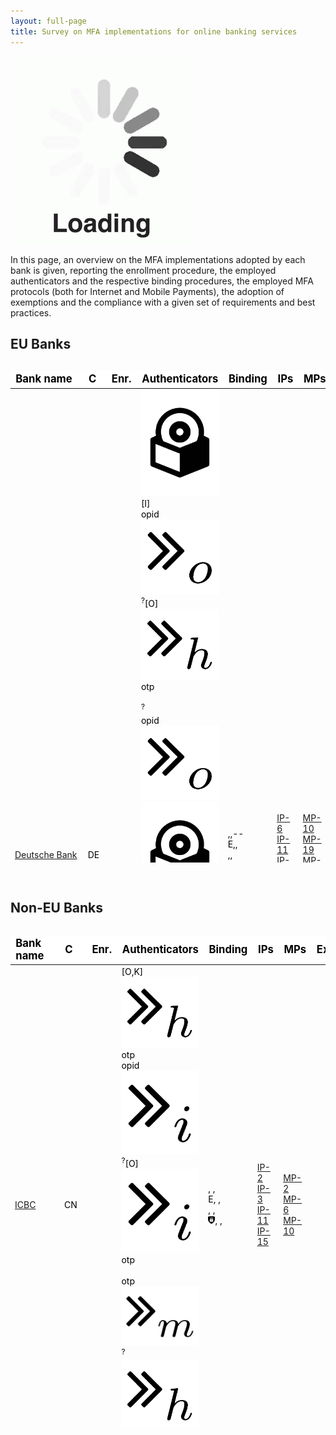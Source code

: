 ```yaml
---
layout: full-page
title: Survey on MFA implementations for online banking services
---
```

<div class="loading-blur"><img src="/assets/img/loading.gif" /></div>

In this page, an overview on the MFA implementations adopted by each bank is given, reporting the enrollment procedure, the employed authenticators and the respective binding procedures, the employed MFA protocols (both for Internet
and Mobile Payments), the adoption of exemptions and the compliance with a given set of requirements and best practices.

<h2>EU Banks</h2>

<div class="table-wrapper protocols shadow" id="eu-banks-table-wrapper" style="overflow-x: auto; overflow-y: auto; max-height: 800px;">
	<table id="eu-banks-table" style="color: black;">
		<thead style="font-weight: bold; font-size: 12.5pt; background-color:white;">
			<td>Bank name</td>
			<td>C</td>
			<td>Enr.</td>
			<td>Authenticators</td>
			<td>Binding</td>
			<td>IPs</td>
			<td>MPs</td>
			<td>Ex.</td>
			<td>RLs</td>
			<td>BPs</td>
		</thead>
		<tr class="bank-row" id="deutsche-bank">
			<td><a class="bank-anchor" href="banks/de/deutsche-bank">Deutsche Bank</a> 	</td>
			<td> DE	</td>
			<td> <i class="fas fa-university"></i> </td>
			<td class="authenticator-spec"> <img class="authr-img obj" src="res/img/authenticators/sw.png"  /><span class="authr-afs">[I]</span> <br/> <span class="authr-data-obj">opid</span><img class="authr-img channel" src="res/img/channels/chanin_o.png"  /> <i class="fas fa-calculator"></i><sup class="authr-info">?</sup><span class="authr-afs">[O]</span> <img class="authr-img channel" src="res/img/channels/chanout_h.png"  /><span class="authr-data-obj">otp</span> <br/> <i class="fas fa-table"></i> <br/> <i class="fas fa-sim-card"></i><sup class="authr-info">?</sup> <br/> <span class="authr-data-obj">opid</span><img class="authr-img channel" src="res/img/channels/chanin_o.png"  /> <img class="authr-img obj" src="res/img/authenticators/sw.png"  /><sup class="authr-info">?</sup><span class="authr-afs">[O]</span> <img class="authr-img channel" src="res/img/channels/chanout_h.png"  /><span class="authr-data-obj">otp</span> <br/> <span class="authr-data-obj">opid</span><img class="authr-img channel" src="res/img/channels/chanin_i.png"  /> <img class="authr-img obj" src="res/img/authenticators/sw.png"  /><sup class="authr-info">?</sup><span class="authr-afs">[O]</span> <img class="authr-img channel" src="res/img/channels/chanout_i.png"  /><span class="authr-data-obj">otp</span> </td>
			<td> <i class="fas fa-globe-americas"></i>,<i class="fas fa-globe-americas"></i>,-- <br/> <bold>E</bold>,<i class="fas fa-globe-americas"></i>,<i class="fas fa-globe-americas"></i> <br/> <i class="fas fa-university"></i>,<i class="fas fa-university"></i>,<i class="fas fa-university"></i> <br/> <i class="fas fa-globe-americas"></i>,<i class="fas fa-globe-americas"></i>,<i class="fas fa-globe-americas"></i> <br/> <i class="fas fa-globe-americas"></i>,<i class="fas fa-globe-americas"></i>,<i class="fas fa-globe-americas"></i>(<i class="fas fa-sim-card"></i>)</td>
			<td> <a class="MFAP-link-IP" href="mfa-protocols-evaluation#IP-6"> IP-6 </a> <br/> <a class="MFAP-link-IP" href="mfa-protocols-evaluation#IP-11"> IP-11 </a> <br/> <a class="MFAP-link-IP" href="mfa-protocols-evaluation#IP-15"> IP-15 </a> <br/> <a class="MFAP-link-IP" href="mfa-protocols-evaluation#IP-21"> IP-21 </a> </td>
			<td> <a class="MFAP-link-MP" href="mfa-protocols-evaluation#MP-10"> MP-10</a> <br/> <a class="MFAP-link-MP" href="mfa-protocols-evaluation#MP-19"> MP-19</a><br/> <a class="MFAP-link-MP" href="mfa-protocols-evaluation#MP-25"> MP-25 </a><br/> <a class="MFAP-link-MP" href="mfa-protocols-evaluation#MP-27"> MP-27 </a> </td>
			<td> <i class="fas fa-check"></i> </td>
			<td><a class="reqs-anchor" href="requirements-evaluation#deutsche-bank">4/9</a></td>
			<td><a class="bps-anchor" href="best-practices-evaluation#deutsche-bank"><canvas class="chart-container" height="80" width="40"  id="bps-chart-container-deutsche-bank"></canvas>3/8</a></td>
		</tr>
		<tr class="bank-row" id="vr-bank">
			<td><a class="bank-anchor" href="banks/de/vr-bank">VR Bank</a> </td>
			<td> DE	</td>
			<td><i class="fas fa-university"></i> </td>
			<td class="authenticator-spec"><img class="authr-img obj" src="res/img/authenticators/sw.png"  /><span class="authr-afs">[I]</span> <br/> <span class="authr-data-obj">opid</span><img class="authr-img channel" src="res/img/channels/chanin_o.png"  /> <i class="fas fa-calculator"></i><sup class="authr-info">?</sup><span class="authr-afs">[O]</span> <img class="authr-img channel" src="res/img/channels/chanout_h.png"  /><span class="authr-data-obj">otp</span> <br/> <span class="authr-data-obj">otp</span><img class="authr-img channel" src="res/img/channels/chanin_m.png"  /> <i class="fas fa-sim-card"></i><sup class="authr-info">?</sup> <img class="authr-img channel" src="res/img/channels/chanout_h.png"  /><span class="authr-data-obj">otp</span> <br/> <span class="authr-data-obj">opid</span><img class="authr-img channel" src="res/img/channels/chanin_i.png"  /> <img class="authr-img obj" src="res/img/authenticators/sw.png"  /><sup class="authr-info">?</sup><span class="authr-afs">[O,K]</span> <img class="authr-img channel" src="res/img/channels/chanout_i.png"  /><span class="authr-data-obj">otp</span> <br/> <span class="authr-data-obj">opid</span><img class="authr-img channel" src="res/img/channels/chanin_n.png"  /> <i class="fas fa-mobile-alt"></i><sup class="authr-info">?</sup><span class="authr-afs">[O,K]</span> <img class="authr-img channel" src="res/img/channels/chanout_n.png"  /><span class="authr-data-obj">otp</span> <br/> <span class="authr-data-obj">opid</span><img class="authr-img channel" src="res/img/channels/chanin_i.png"  /> <img class="authr-img obj" src="res/img/authenticators/sw.png"  /><sup class="authr-info">?</sup><span class="authr-afs">[O,I]</span> <img class="authr-img channel" src="res/img/channels/chanout_i.png"  /><span class="authr-data-obj">otp</span> <br/> <span class="authr-data-obj">opid</span><img class="authr-img channel" src="res/img/channels/chanin_n.png"  /> <i class="fas fa-mobile-alt"></i><sup class="authr-info">?</sup><span class="authr-afs">[O,I]</span> <img class="authr-img channel" src="res/img/channels/chanout_n.png"  /><span class="authr-data-obj">otp</span> </td>
			<td><i class="fas fa-globe-americas"></i>, <i class="fas fa-globe-americas"></i>, <i class="fas fa-globe-americas"></i> <br/> <bold>E</bold>,<i class="fas fa-globe-americas"></i>, <img src="res/img/binding/mfa_icon.png" height="12pt" />  <br/> <i class="fas fa-university"></i>, <i class="fas fa-university"></i>, <i class="fas fa-globe-americas"></i> <br/>  <i class="fas fa-globe-americas"></i>,<i class="fas fa-globe-americas"></i>,<i class="fas fa-globe-americas"></i> <br/> <i class="fas fa-globe-americas"></i>,<i class="fas fa-globe-americas"></i>,<i class="fas fa-globe-americas"></i> <br/> <i class="fas fa-globe-americas"></i>,<i class="fas fa-globe-americas"></i>,<i class="fas fa-globe-americas"></i> <br/> <i class="fas fa-globe-americas"></i>,<i class="fas fa-globe-americas"></i>,<i class="fas fa-globe-americas"></i> </td>
			<td>	<a class="MFAP-link-IP" href="mfa-protocols-evaluation#IP-6"> IP-6 </a> <br/> <a class="MFAP-link-IP" href="mfa-protocols-evaluation#IP-15"> IP-15 </a> <br/> <a class="MFAP-link-IP" href="mfa-protocols-evaluation#IP-1"> IP-31 </a> <br/> <a class="MFAP-link-IP" href="mfa-protocols-evaluation#IP-32"> IP-32 </a> </td>
			<td> 	<a class="MFAP-link-MP" href="mfa-protocols-evaluation#MP-8"> MP-8</a> <br/> <a class="MFAP-link-MP" href="mfa-protocols-evaluation#MP-20"> MP-20</a> <br/> <a class="MFAP-link-MP" href="mfa-protocols-evaluation#MP-21"> MP-21</a> <br/> <a class="MFAP-link-MP" href="mfa-protocols-evaluation#MP-22"> MP-22</a> <br/><a class="MFAP-link-MP" href="mfa-protocols-evaluation#MP-28"> MP-28 </a> <br/> <a class="MFAP-link-MP" href="mfa-protocols-evaluation#MP-29"> MP-29 </a>	</td>
			<td> <i class="fas fa-check"></i> </td>
			<td><a class="reqs-anchor" href="requirements-evaluation#vr-bank">6/9</a></td>
			<td><a class="bps-anchor" href="best-practices-evaluation#vr-bank"><canvas class="chart-container" height="80" width="40"  id="bps-chart-container-vr-bank"></canvas>3/8</a></td>
		</tr>
		<tr class="bank-row" id="commerzbank">
			<td><a class="bank-anchor" href="banks/de/commerzbank">Commerzbank</a></td>
			<td>DE </td>
			<td><i class="fas fa-globe-americas"></i> </td>
			<td class="authenticator-spec"> <img class="authr-img obj" src="res/img/authenticators/sw.png"  /><span class="authr-afs">[I]</span> <br/> <span class="authr-data-obj">opid</span><img class="authr-img channel" src="res/img/channels/chanin_o.png"  /> <i class="fas fa-calculator"></i><sup class="authr-info">?</sup><span class="authr-afs">[O]</span> <img class="authr-img channel" src="res/img/channels/chanout_h.png"  /><span class="authr-data-obj">otp</span> <br/> <i class="fas fa-table"></i> <br/> <span class="authr-data-obj">otp</span><img class="authr-img channel" src="res/img/channels/chanin_m.png"  /> <i class="fas fa-sim-card"></i><sup class="authr-info">?</sup> <img class="authr-img channel" src="res/img/channels/chanout_h.png"  /><span class="authr-data-obj">otp</span> <br/> <span class="authr-data-obj">opid</span><img class="authr-img channel" src="res/img/channels/chanin_o.png"  /> <img class="authr-img obj" src="res/img/authenticators/sw.png"  /><sup class="authr-info">?</sup><span class="authr-afs">[O]</span> <img class="authr-img channel" src="res/img/channels/chanout_h.png"  /><span class="authr-data-obj">otp</span> <br/> <span class="authr-data-obj">opid</span><img class="authr-img channel" src="res/img/channels/chanin_i.png"  /> <img class="authr-img obj" src="res/img/authenticators/sw.png"  /><sup class="authr-info">?</sup><span class="authr-afs">[O]</span> <img class="authr-img channel" src="res/img/channels/chanout_i.png"  /><span class="authr-data-obj">otp</span> </td>
			<td><i class="fas fa-globe-americas"></i>, <i class="fas fa-globe-americas"></i>, -- <br/> <bold>E</bold>,<i class="fas fa-globe-americas"></i>,<i class="fas fa-globe-americas"></i>  <br/> <i class="fas fa-globe-americas"></i>,<i class="fas fa-globe-americas"></i>,<i class="fas fa-globe-americas"></i> <br/> <i class="fas fa-globe-americas"></i>,<i class="fas fa-globe-americas"></i>,<i class="fas fa-globe-americas"></i> <br/> <i class="fas fa-globe-americas"></i>,<i class="fas fa-globe-americas"></i>,<i class="fas fa-globe-americas"></i>(<i class="fas fa-sim-card"></i>) <br/> <i class="fas fa-globe-americas"></i>,<i class="fas fa-globe-americas"></i>,<i class="fas fa-globe-americas"></i>(<i class="fas fa-sim-card"></i>) </td>
			<td>  <a class="MFAP-link-IP" href="mfa-protocols-evaluation#IP-6"> IP-6 </a> <br/> <a class="MFAP-link-IP" href="mfa-protocols-evaluation#IP-11"> IP-11 </a> <br/> <a class="MFAP-link-IP" href="mfa-protocols-evaluation#IP-15"> IP-15 </a> <br/> <a class="MFAP-link-IP" href="mfa-protocols-evaluation#IP-21"> IP-21 </a>  </td>
			<td>  <a class="MFAP-link-MP" href="mfa-protocols-evaluation#MP-8"> MP-8</a> <br/> <a class="MFAP-link-MP" href="mfa-protocols-evaluation#MP-19"> MP-19</a> <br/> <a class="MFAP-link-MP" href="mfa-protocols-evaluation#MP-22"> MP-22</a> <br/> <a class="MFAP-link-MP" href="mfa-protocols-evaluation#MP-27"> MP-27 </a>  </td>
			<td> <i class="fas fa-check"></i> </td>
			<td><a class="reqs-anchor" href="requirements-evaluation#commerzbank">3/9</a></td>
			<td><a class="bps-anchor" href="best-practices-evaluation#commerzbank"><canvas class="chart-container" height="80" width="40"  id="bps-chart-container-commerzbank"></canvas>2/8</a></td>
		</tr>
		<tr class="bank-row" id="hsbc">
			<td><a class="bank-anchor" href="banks/uk/hsbc">HSBC</a></td>
			<td>UK	</td>
			<td><i class="fas fa-university"></i>  </td>
			<td class="authenticator-spec"><i class="fas fa-calculator"></i><span class="authr-afs">[O,K]</span> <img class="authr-img channel" src="res/img/channels/chanout_h.png"  /><span class="authr-data-obj">otp</span> <br/> <img class="authr-img obj" src="res/img/authenticators/sw.png"  /><span class="authr-afs">[O,K]</span> <img class="authr-img channel" src="res/img/channels/chanout_h.png"  /><span class="authr-data-obj">otp</span> <br/> <img class="authr-img obj" src="res/img/authenticators/sw.png"  /><span class="authr-afs">[O,I]</span> <img class="authr-img channel" src="res/img/channels/chanout_h.png"  /><span class="authr-data-obj">otp</span> <br/> <img class="authr-img obj" src="res/img/authenticators/sw.png"  /><span class="authr-afs">[O,K]</span> <img class="authr-img channel" src="res/img/channels/chanout_i.png"  /><span class="authr-data-obj">otp</span> <br/> <img class="authr-img obj" src="res/img/authenticators/sw.png"  /><span class="authr-afs">[O,I]</span> <img class="authr-img channel" src="res/img/channels/chanout_i.png"  /><span class="authr-data-obj">otp</span> </td>
			<td><bold>E</bold>,<i class="fas fa-globe-americas"></i>,<img src="res/img/binding/mfa_icon.png" height="12pt" /> <br/> <i class="fas fa-globe-americas"></i>,<i class="fas fa-globe-americas"></i>,<img src="res/img/binding/mfa_icon.png" height="12pt" /> <br/> <i class="fas fa-globe-americas"></i>,<i class="fas fa-globe-americas"></i>,<img src="res/img/binding/mfa_icon.png" height="12pt" /> <br/> <i class="fas fa-globe-americas"></i>,<i class="fas fa-globe-americas"></i>,<img src="res/img/binding/mfa_icon.png" height="12pt" /> <br/> <i class="fas fa-globe-americas"></i>,<i class="fas fa-globe-americas"></i>,<img src="res/img/binding/mfa_icon.png" height="12pt" /> </td>
			<td> <a class="MFAP-link-IP" href="mfa-protocols-evaluation#IP-2"> IP-2 </a><br/> <a class="MFAP-link-IP" href="mfa-protocols-evaluation#IP-19"> IP-19 </a> <br/> <a class="MFAP-link-IP" href="mfa-protocols-evaluation#IP-20"> IP-20 </a>  </td>
			<td> <a class="MFAP-link-MP" href="mfa-protocols-evaluation#MP-15"> MP-15</a> <br/> <a class="MFAP-link-MP" href="mfa-protocols-evaluation#MP-16"> MP-16</a> </td>
			<td> <i class="fas fa-check-double"></i></td>
			<td><a class="reqs-anchor" href="requirements-evaluation#hsbc">7/9</a></td>
			<td><a class="bps-anchor" href="best-practices-evaluation#hsbc"><canvas class="chart-container" height="80" width="40"  id="bps-chart-container-hsbc"></canvas>6/8</a></td>
		</tr>
		<tr class="bank-row" id="barclays">
			<td><a class="bank-anchor" href="banks/uk/barclays">Barclays</a></td>
			<td>UK	</td>
			<td> <i class="fas fa-university"></i>  </td>
			<td class="authenticator-spec"><img class="authr-img obj" src="res/img/authenticators/knowledge.png"  /> <br/> <i class="fas fa-calculator"></i><span class="authr-afs">[O,K]</span> <img class="authr-img channel" src="res/img/channels/chanout_h.png"  /><span class="authr-data-obj">otp</span> <br/> <img class="authr-img obj" src="res/img/authenticators/sw.png"  /><span class="authr-afs">[O,K]</span> <img class="authr-img channel" src="res/img/channels/chanout_h.png"  /><span class="authr-data-obj">otp</span> <br/> <img class="authr-img obj" src="res/img/authenticators/sw.png"  /><span class="authr-afs">[O,I]</span> <img class="authr-img channel" src="res/img/channels/chanout_h.png"  /><span class="authr-data-obj">otp</span>  </td>
			<td><bold>E</bold>, <i class="fas fa-globe-americas"></i>, <i class="fas fa-globe-americas"></i><br/> <i class="fas fa-globe-americas"></i>,<i class="fas fa-globe-americas"></i>,<img src="res/img/binding/mfa_icon.png" height="12pt" /> <br/> <i class="fas fa-globe-americas"></i>, <i class="fas fa-globe-americas"></i>, <img src="res/img/binding/mfa_icon.png" height="12pt" />  <br/> <i class="fas fa-globe-americas"></i>, <i class="fas fa-globe-americas"></i>, <img src="res/img/binding/mfa_icon.png" height="12pt" /> </td>
			<td> <a class="MFAP-link-IP" href="mfa-protocols-evaluation#IP-2"> IP-2 </a><br/> <a class="MFAP-link-IP" href="mfa-protocols-evaluation#IP-19"> IP-19 </a> <br/> <a class="MFAP-link-IP" href="mfa-protocols-evaluation#IP-20"> IP-20 </a> </td>
			<td></td>
			<td><i class="fas fa-check-double"></i></td>
			<td><a class="reqs-anchor" href="requirements-evaluation#barclays">5/9</a></td>
			<td><a class="bps-anchor" href="best-practices-evaluation#barclays"><canvas class="chart-container" height="80" width="40"  id="bps-chart-container-barclays"></canvas>5/8</a></td>
		</tr>
		<tr class="bank-row" id="lloyds-bank">
			<td><a class="bank-anchor" href="banks/uk/lloyds-bank">LLoyds Bank</a></td>
			<td>UK</td>
			<td><i class="fas fa-university"></i>   </td>
			<td class="authenticator-spec"><img class="authr-img obj" src="res/img/authenticators/knowledge.png"  /> <br/> <span class="authr-data-obj">otp</span><img class="authr-img channel" src="res/img/channels/chanin_h.png"  /> <i class="fas fa-sim-card"></i> <img class="authr-img channel" src="res/img/channels/chanout_m.png"  /><span class="authr-data-obj">otp</span> <br/> <span class="authr-data-obj">opid</span><img class="authr-img channel" src="res/img/channels/chanin_n.png"  /> <i class="fas fa-mobile-alt"></i><span class="authr-afs">[O,K]</span> <img class="authr-img channel" src="res/img/channels/chanout_n.png"  /><span class="authr-data-obj">otp</span> <br/> <span class="authr-data-obj">opid</span><img class="authr-img channel" src="res/img/channels/chanin_n.png"  /> <i class="fas fa-mobile-alt"></i><span class="authr-afs">[O,I]</span> <img class="authr-img channel" src="res/img/channels/chanout_n.png"  /><span class="authr-data-obj">otp</span> <br/> <img class="authr-img obj" src="res/img/authenticators/sw.png"  /><span class="authr-afs">[I]</span> <br/> <span class="authr-data-obj">opid</span><img class="authr-img channel" src="res/img/channels/chanin_i.png"  /> <img class="authr-img obj" src="res/img/authenticators/sw.png"  /><span class="authr-afs">[O]</span> <img class="authr-img channel" src="res/img/channels/chanout_i.png"  /><span class="authr-data-obj">otp</span>  </td>
			<td><bold>E</bold>, <i class="fas fa-university"></i>, <i class="fas fa-university"></i> <br/> <bold>E</bold>,<i class="fas fa-university"></i>,<i class="fas fa-university"></i> <br/> <i class="fas fa-globe-americas"></i>,<i class="fas fa-globe-americas"></i>,<i class="fas fa-globe-americas"></i> <br/> <i class="fas fa-globe-americas"></i>,<i class="fas fa-globe-americas"></i>,<i class="fas fa-globe-americas"></i> <br/> <i class="fas fa-globe-americas"></i>,<i class="fas fa-globe-americas"></i>,<i class="fas fa-globe-americas"></i> <br/> <i class="fas fa-globe-americas"></i>,<i class="fas fa-globe-americas"></i>,<i class="fas fa-globe-americas"></i> </td>
			<td> <a class="MFAP-link-IP" href="mfa-protocols-evaluation#IP-17"> IP-17 </a> <br/> <a class="MFAP-link-IP" href="mfa-protocols-evaluation#IP-29"> IP-29 </a> <br/> <a class="MFAP-link-IP" href="mfa-protocols-evaluation#IP-30"> IP-30 </a> </td>
			<td><a class="MFAP-link-MP" href="mfa-protocols-evaluation#MP-17"> MP-17</a> <br/> <a class="MFAP-link-MP" href="mfa-protocols-evaluation#MP-26"> MP-26 </a> </td>
			<td> <i class="fas fa-check-double"></i></td>
			<td><a class="reqs-anchor" href="requirements-evaluation#lloyds-bank">5/9</a></td>
			<td><a class="bps-anchor" href="best-practices-evaluation#lloyds-bank"><canvas class="chart-container" height="80" width="40"  id="bps-chart-container-lloyds-bank"></canvas>5/8</a></td>
		</tr>
		<tr class="bank-row" id="bnp-paribas">
			<td><a class="bank-anchor" href="banks/fr/bnp-paribas">BNP Paribas</a></td>
			<td>FR </td>
			<td><i class="fas fa-globe-americas"></i>   </td>
			<td class="authenticator-spec"><span class="authr-data-obj">otp</span><img class="authr-img channel" src="res/img/channels/chanin_m.png"  /> <i class="fas fa-sim-card"></i> <img class="authr-img channel" src="res/img/channels/chanout_h.png"  /><span class="authr-data-obj">otp</span><br/> <span class="authr-data-obj">opid</span><img class="authr-img channel" src="res/img/channels/chanin_n.png"  /> <i class="fas fa-mobile-alt"></i><sup class="authr-info">?</sup><span class="authr-afs">[O,K]</span> <img class="authr-img channel" src="res/img/channels/chanout_n.png"  /><span class="authr-data-obj">otp</span> <br/> <span class="authr-data-obj">opid</span><img class="authr-img channel" src="res/img/channels/chanin_i.png"  /> <img class="authr-img obj" src="res/img/authenticators/sw.png"  /><span class="authr-afs">[O]</span> <img class="authr-img channel" src="res/img/channels/chanout_i.png"  /><span class="authr-data-obj">otp</span>  </td>
			<td><bold>E</bold>,<i class="fas fa-globe-americas"></i>,<i class="fas fa-globe-americas"></i> <br/> <i class="fas fa-globe-americas"></i>,<i class="fas fa-globe-americas"></i>,<i class="fas fa-globe-americas"></i>(<i class="fas fa-sim-card"></i>) <br/> <i class="fas fa-globe-americas"></i>,<i class="fas fa-globe-americas"></i>,<i class="fas fa-globe-americas"></i>(<i class="fas fa-sim-card"></i>)  </td>
			<td> <a class="MFAP-link-IP" href="mfa-protocols-evaluation#IP-14"> IP-14 </a> <br/> <a class="MFAP-link-IP" href="mfa-protocols-evaluation#IP-27"> IP-27 </a> </td>
			<td><a class="MFAP-link-MP" href="mfa-protocols-evaluation#MP-12"> MP-12</a> <br/> <a class="MFAP-link-MP" href="mfa-protocols-evaluation#MP-20"> MP-20</a> </td>
			<td><i class="fas fa-check-double"></i></td>
			<td><a class="reqs-anchor" href="requirements-evaluation#bnp-paribas">5/9</a></td>
			<td><a class="bps-anchor" href="best-practices-evaluation#bnp-paribas"><canvas class="chart-container" height="80" width="40"  id="bps-chart-container-bnp-paribas"></canvas>3/8</a></td>
		</tr>
		<tr class="bank-row" id="credit-agricole">
			<td><a class="bank-anchor" href="banks/fr/credit-agricole">Credit Agricole</a></td>
			<td>FR </td>
			<td> <i class="fas fa-globe-americas"></i>  </td>
			<td class="authenticator-spec"><span class="authr-data-obj">otp</span><img class="authr-img channel" src="res/img/channels/chanin_m.png"  /> <i class="fas fa-sim-card"></i> <img class="authr-img channel" src="res/img/channels/chanout_h.png"  /><span class="authr-data-obj">otp</span> </td>
			<td><bold>E</bold>,<i class="fas fa-globe-americas"></i>,<i class="fas fa-globe-americas"></i> </td>
			<td><a class="MFAP-link-IP" href="mfa-protocols-evaluation#IP-14"> IP-14 </a> </td>
			<td> </td>
			<td><i class="fas fa-check-double"></i></td>
			<td><a class="reqs-anchor" href="requirements-evaluation#credit-agricole">4/9</a></td>
			<td><a class="bps-anchor" href="best-practices-evaluation#credit-agricole"><canvas class="chart-container" height="80" width="40"  id="bps-chart-container-credit-agricole"></canvas>1/8</a></td>
		</tr>
		<tr class="bank-row" id="societe-generale">
			<td><a class="bank-anchor" href="banks/fr/societe-generale">Societe Generale</a></td>
			<td>FR </td>
			<td><i class="fas fa-globe-americas"></i>   </td>
			<td class="authenticator-spec"><span class="authr-data-obj">otp</span><img class="authr-img channel" src="res/img/channels/chanin_m.png"  /> <i class="fas fa-sim-card"></i> <img class="authr-img channel" src="res/img/channels/chanout_h.png"  /><span class="authr-data-obj">otp</span> <br/> <span class="authr-data-obj">opid</span><img class="authr-img channel" src="res/img/channels/chanin_i.png"  /> <img class="authr-img obj" src="res/img/authenticators/sw.png"  /><sup class="authr-info">?</sup><span class="authr-afs">[O,K]</span> <img class="authr-img channel" src="res/img/channels/chanout_i.png"  /><span class="authr-data-obj">otp</span> <br/> <span class="authr-data-obj">opid</span><img class="authr-img channel" src="res/img/channels/chanin_n.png"  /> <i class="fas fa-mobile-alt"></i><sup class="authr-info">?</sup><span class="authr-afs">[O,K]</span> <img class="authr-img channel" src="res/img/channels/chanout_n.png"  /><span class="authr-data-obj">otp</span>  </td>
			<td><bold>E</bold>,<i class="fas fa-globe-americas"></i>,<i class="fas fa-globe-americas"></i> <br/> <i class="fas fa-globe-americas"></i>,<i class="fas fa-globe-americas"></i>,<i class="fas fa-globe-americas"></i>(<i class="fas fa-sim-card"></i>) <br/> <i class="fas fa-globe-americas"></i>,<i class="fas fa-globe-americas"></i>,<i class="fas fa-globe-americas"></i>(<i class="fas fa-sim-card"></i>) </td>
			<td> <a class="MFAP-link-IP" href="mfa-protocols-evaluation#IP-14"> IP-14 </a> <br/> <a class="MFAP-link-IP" href="mfa-protocols-evaluation#IP-27"> IP-27 </a></td>
			<td> <a class="MFAP-link-MP" href="mfa-protocols-evaluation#MP-20"> MP-20</a> </td>
			<td><i class="fas fa-check"></i></td>
			<td><a class="reqs-anchor" href="requirements-evaluation#societe-generale">5/9</a></td>
			<td><a class="bps-anchor" href="best-practices-evaluation#societe-generale"><canvas class="chart-container" height="80" width="40"  id="bps-chart-container-societe-generale"></canvas>3/8</a></td>
		</tr>
		<tr class="bank-row" id="unicredit">
			<td><a class="bank-anchor" href="banks/it/unicredit">Unicredit</a></td>
			<td>IT </td>
			<td><i class="fas fa-university"></i>   </td>
			<td class="authenticator-spec"><i class="fas fa-calculator"></i><span class="authr-afs">[O]</span> <img class="authr-img channel" src="res/img/channels/chanout_h.png"  /><span class="authr-data-obj">otp</span> <br/> <i class="fas fa-table"></i> <br/> <span class="authr-data-obj">opid</span><img class="authr-img channel" src="res/img/channels/chanin_h.png"  /> <img class="authr-img obj" src="res/img/authenticators/sw.png"  /><sup class="authr-info">?</sup><span class="authr-afs">[O,K]</span> <img class="authr-img channel" src="res/img/channels/chanout_h.png"  /><span class="authr-data-obj">otp</span> <br/> <span class="authr-data-obj">opid</span><img class="authr-img channel" src="res/img/channels/chanin_h.png"  /> <img class="authr-img obj" src="res/img/authenticators/sw.png"  /><sup class="authr-info">?</sup><span class="authr-afs">[O,I]</span> <img class="authr-img channel" src="res/img/channels/chanout_h.png"  /><span class="authr-data-obj">otp</span> <br/> <span class="authr-data-obj">opid</span><img class="authr-img channel" src="res/img/channels/chanin_i.png"  /> <img class="authr-img obj" src="res/img/authenticators/sw.png"  /><sup class="authr-info">?</sup><span class="authr-afs">[O,K]</span> <img class="authr-img channel" src="res/img/channels/chanout_i.png"  /><span class="authr-data-obj">otp</span> <br/> <span class="authr-data-obj">opid</span><img class="authr-img channel" src="res/img/channels/chanin_i.png"  /> <img class="authr-img obj" src="res/img/authenticators/sw.png"  /><sup class="authr-info">?</sup><span class="authr-afs">[O,K]</span> <img class="authr-img channel" src="res/img/channels/chanout_i.png"  /><span class="authr-data-obj">otp</span> </td>
			<td><bold>E</bold>, <i class="fas fa-university"></i>, <i class="fas fa-university"></i> <br/> <bold>E</bold>, <i class="fas fa-globe-americas"></i>, <i class="fas fa-globe-americas"></i> <br/> <i class="fas fa-globe-americas"></i>,<i class="fas fa-globe-americas"></i>,<img src="res/img/binding/mfa_icon.png" height="12pt" /> <br/> <i class="fas fa-globe-americas"></i>,<i class="fas fa-globe-americas"></i>,<img src="res/img/binding/mfa_icon.png" height="12pt" /> <br/> <i class="fas fa-globe-americas"></i>,<i class="fas fa-globe-americas"></i>,<img src="res/img/binding/mfa_icon.png" height="12pt" /> <br/> <i class="fas fa-globe-americas"></i>,<i class="fas fa-globe-americas"></i>,<img src="res/img/binding/mfa_icon.png" height="12pt" /> </td>
			<td>  <a class="MFAP-link-IP" href="mfa-protocols-evaluation#IP-1"> IP-1 </a><br/> <a class="MFAP-link-IP" href="mfa-protocols-evaluation#IP-11"> IP-11 </a> <br/> <a class="MFAP-link-IP" href="mfa-protocols-evaluation#IP-24"> IP-24 </a> <br/> <a class="MFAP-link-IP" href="mfa-protocols-evaluation#IP-25"> IP-25 </a>  </td>
			<td> <a class="MFAP-link-MP" href="mfa-protocols-evaluation#MP-20"> MP-20</a> <br/> <a class="MFAP-link-MP" href="mfa-protocols-evaluation#MP-21"> MP-21</a> </td>
			<td><i class="fas fa-check-double"></i></td>
			<td><a class="reqs-anchor" href="requirements-evaluation#unicredit">5/9</a></td>
			<td><a class="bps-anchor" href="best-practices-evaluation#unicredit"><canvas class="chart-container" height="80" width="40"  id="bps-chart-container-unicredit"></canvas>6/8</a></td>
		</tr>
		<tr class="bank-row" id="banca-intesa">
			<td><a class="bank-anchor" href="banks/it/banca-intesa">Banca Intesa</a></td>
			<td>IT </td>
			<td><i class="fas fa-university"></i>   </td>
			<td class="authenticator-spec"><i class="fas fa-calculator"></i><span class="authr-afs">[O]</span> <img class="authr-img channel" src="res/img/channels/chanout_h.png"  /><span class="authr-data-obj">otp</span> <br/> <span class="authr-data-obj">opid</span><img class="authr-img channel" src="res/img/channels/chanin_n.png"  /> <i class="fas fa-mobile-alt"></i><sup class="authr-info">?</sup><span class="authr-afs">[O,K]</span> <img class="authr-img channel" src="res/img/channels/chanout_n.png"  /><span class="authr-data-obj">otp</span><br/>  <span class="authr-data-obj">opid</span><img class="authr-img channel" src="res/img/channels/chanin_n.png"  /> <i class="fas fa-mobile-alt"></i><sup class="authr-info">?</sup><span class="authr-afs">[O,I]</span> <img class="authr-img channel" src="res/img/channels/chanout_n.png"  /><span class="authr-data-obj">otp</span> <br/> <span class="authr-data-obj">opid</span><img class="authr-img channel" src="res/img/channels/chanin_i.png"  /> <img class="authr-img obj" src="res/img/authenticators/sw.png"  /><sup class="authr-info">?</sup><span class="authr-afs">[O,K]</span> <img class="authr-img channel" src="res/img/channels/chanout_i.png"  /><span class="authr-data-obj">otp</span> <br/> <span class="authr-data-obj">opid</span><img class="authr-img channel" src="res/img/channels/chanin_i.png"  /> <img class="authr-img obj" src="res/img/authenticators/sw.png"  /><sup class="authr-info">?</sup><span class="authr-afs">[O,I]</span> <img class="authr-img channel" src="res/img/channels/chanout_i.png"  /><span class="authr-data-obj">otp</span>  </td>
			<td><bold>E</bold>, <i class="fas fa-university"></i>, <i class="fas fa-university"></i> <br/> <i class="fas fa-globe-americas"></i>, <i class="fas fa-globe-americas"></i>, <img src="res/img/binding/mfa_icon.png" height="12pt" /> <br/> <i class="fas fa-globe-americas"></i>, <i class="fas fa-globe-americas"></i>, <img src="res/img/binding/mfa_icon.png" height="12pt" /> <br/> <i class="fas fa-globe-americas"></i>, <i class="fas fa-globe-americas"></i>, <img src="res/img/binding/mfa_icon.png" height="12pt" /> <br/> <i class="fas fa-globe-americas"></i>, <i class="fas fa-globe-americas"></i>, <img src="res/img/binding/mfa_icon.png" height="12pt" /> </td>
			<td> <a class="MFAP-link-IP" href="mfa-protocols-evaluation#IP-1"> IP-1 </a><br/> <a class="MFAP-link-IP" href="mfa-protocols-evaluation#IP-27"> IP-27 </a> <br/> <a class="MFAP-link-IP" href="mfa-protocols-evaluation#IP-28"> IP-28 </a>  </td>
			<td> <a class="MFAP-link-MP" href="mfa-protocols-evaluation#MP-1"> MP-1</a><br/> <a class="MFAP-link-MP" href="mfa-protocols-evaluation#MP-20"> MP-20</a> <br/> <a class="MFAP-link-MP" href="mfa-protocols-evaluation#MP-21"> MP-21</a>  </td>
			<td><i class="fas fa-check-double"></i> </td>
			<td><a class="reqs-anchor" href="requirements-evaluation#banca-intesa">7/9</a></td>
			<td><a class="bps-anchor" href="best-practices-evaluation#banca-intesa"><canvas class="chart-container" height="80" width="40"  id="bps-chart-container-banca-intesa"></canvas>6/8</a></td>
		</tr>
		<tr class="bank-row" id="banco-bpm">
			<td><a class="bank-anchor" href="banks/it/banco-bpm">Banco BPM</a></td>
			<td>IT </td>
			<td><i class="fas fa-university"></i>   </td>
			<td class="authenticator-spec"><i class="fas fa-calculator"></i><span class="authr-afs">[O]</span> <img class="authr-img channel" src="res/img/channels/chanout_h.png"  /><span class="authr-data-obj">otp</span> <br/> <i class="fas fa-calculator"></i><span class="authr-afs">[O,K]</span> <img class="authr-img channel" src="res/img/channels/chanout_h.png"  /><span class="authr-data-obj">otp</span> <br/>  <img class="authr-img obj" src="res/img/authenticators/sw.png"  /><span class="authr-afs">[O]</span> <img class="authr-img channel" src="res/img/channels/chanout_h.png"  /><span class="authr-data-obj">otp</span><br/> <span class="authr-data-obj">opid</span><img class="authr-img channel" src="res/img/channels/chanin_n.png"  /> <i class="fas fa-mobile-alt"></i><sup class="authr-info">?</sup><span class="authr-afs">[O,K]</span> <img class="authr-img channel" src="res/img/channels/chanout_n.png"  /><span class="authr-data-obj">otp</span> <br/> <span class="authr-data-obj">opid</span><img class="authr-img channel" src="res/img/channels/chanin_i.png"  /> <img class="authr-img obj" src="res/img/authenticators/sw.png"  /><sup class="authr-info">?</sup><span class="authr-afs">[O,K]</span>  <img class="authr-img channel" src="res/img/channels/chanout_i.png"  /><span class="authr-data-obj">otp</span> </td>
			<td><bold>E</bold>, <i class="fas fa-university"></i>, <i class="fas fa-university"></i> <br/> <i class="fas fa-globe-americas"></i>, <i class="fas fa-university"></i>, <i class="fas fa-university"></i> <br/> <i class="fas fa-globe-americas"></i>,<i class="fas fa-globe-americas"></i>,<img src="res/img/binding/mfa_icon.png" height="12pt" /> <br/> <i class="fas fa-globe-americas"></i>,<i class="fas fa-globe-americas"></i>,<img src="res/img/binding/mfa_icon.png" height="12pt" /> <br/> <i class="fas fa-globe-americas"></i>,<i class="fas fa-globe-americas"></i>,<img src="res/img/binding/mfa_icon.png" height="12pt" />  </td>
			<td><a class="MFAP-link-IP" href="mfa-protocols-evaluation#IP-1"> IP-1 </a><br/> <a class="MFAP-link-IP" href="mfa-protocols-evaluation#IP-2"> IP-2 </a><br/> <a class="MFAP-link-IP" href="mfa-protocols-evaluation#IP-18"> IP-18 </a> <br/> <a class="MFAP-link-IP" href="mfa-protocols-evaluation#IP-27"> IP-27 </a>  </td>
			<td><a class="MFAP-link-MP" href="mfa-protocols-evaluation#MP-1"> MP-1</a><br/> <a class="MFAP-link-MP" href="mfa-protocols-evaluation#MP-20"> MP-20</a> </td>
			<td><i class="fas fa-check"></i> </td>
			<td><a class="reqs-anchor" href="requirements-evaluation#banco-bpm">7/9</a></td>
			<td><a class="bps-anchor" href="best-practices-evaluation#banco-bpm"><canvas class="chart-container" height="80" width="40"  id="bps-chart-container-banco-bpm"></canvas>6/8</a></td>
		</tr>
		<tr class="bank-row" id="banco-santander">
			<td><a class="bank-anchor" href="banks/es/banco-santander">Banco Santander</a></td>
			<td>ES	</td>
			<td><i class="fas fa-globe-americas"></i>   </td>
			<td class="authenticator-spec"><img class="authr-img obj" src="res/img/authenticators/knowledge.png"  /> <br/> <span class="authr-data-obj">otp</span><img class="authr-img channel" src="res/img/channels/chanin_m.png"  /> <i class="fas fa-sim-card"></i> <img class="authr-img channel" src="res/img/channels/chanout_h.png"  /><span class="authr-data-obj">otp</span>  </td>
			<td><bold>E</bold>,<i class="fas fa-globe-americas"></i>,<i class="fas fa-globe-americas"></i> <br/> <bold>E</bold>,<i class="fas fa-globe-americas"></i>,<i class="fas fa-globe-americas"></i>  </td>
			<td><a class="MFAP-link-IP" href="mfa-protocols-evaluation#IP-16"> IP-16 </a></td>
			<td><a class="MFAP-link-MP" href="mfa-protocols-evaluation#MP-14"> MP-14</a> </td>
			<td><i class="fas fa-check-double"></i></td>
			<td><a class="reqs-anchor" href="requirements-evaluation#banco-santander">5/9</a></td>
			<td><a class="bps-anchor" href="best-practices-evaluation#banco-santander"><canvas class="chart-container" height="80" width="40"  id="bps-chart-container-banco-santander"></canvas>1/8</a></td>
		</tr>
		<tr class="bank-row" id="bbva">
			<td><a class="bank-anchor" href="banks/es/bbva">BBVA</a></td>
			<td>ES</td>
			<td><i class="fas fa-globe-americas"></i></td>
			<td class="authenticator-spec"><span class="authr-data-obj">otp</span><img class="authr-img channel" src="res/img/channels/chanin_m.png"  /> <i class="fas fa-sim-card"></i><sup class="authr-info">?</sup> <img class="authr-img channel" src="res/img/channels/chanout_h.png"  /><span class="authr-data-obj">otp</span> </td>
			<td><bold>E</bold>,<i class="fas fa-globe-americas"></i>,<i class="fas fa-globe-americas"></i>  </td>
			<td><a class="MFAP-link-IP" href="mfa-protocols-evaluation#IP-15"> IP-15 </a> </td>
			<td><a class="MFAP-link-MP" href="mfa-protocols-evaluation#MP-13"> MP-13</a> </td>
			<td><i class="fas fa-check"></i></td>
			<td><a class="reqs-anchor" href="requirements-evaluation#bbva">6/9</a></td>
			<td><a class="bps-anchor" href="best-practices-evaluation#bbva"><canvas class="chart-container" height="80" width="40"  id="bps-chart-container-bbva"></canvas>1/8</a></td>
		</tr>
		<tr class="bank-row" id="la-caixa">
			<td><a class="bank-anchor" href="banks/es/la-caixa">La Caixa</a></td>
			<td>ES </td>
			<td><i class="fas fa-globe-americas"></i> </td>
			<td class="authenticator-spec"><i class="fas fa-table"></i> <br/> <span class="authr-data-obj">opid</span><img class="authr-img channel" src="res/img/channels/chanin_n.png"  /> <i class="fas fa-mobile-alt"></i><sup class="authr-info">?</sup><span class="authr-afs">[O]</span> <img class="authr-img channel" src="res/img/channels/chanout_n.png"  /><span class="authr-data-obj">otp</span> <br/> <span class="authr-data-obj">opid</span><img class="authr-img channel" src="res/img/channels/chanin_i.png"  /> <img class="authr-img obj" src="res/img/authenticators/sw.png"  /><sup class="authr-info">?</sup><span class="authr-afs">[O]</span> <img class="authr-img channel" src="res/img/channels/chanout_i.png"  /><span class="authr-data-obj">otp</span> </td>
			<td><bold>E</bold>,<i class="fas fa-university"></i>,<i class="fas fa-university"></i> <br/> <i class="fas fa-globe-americas"></i>, <i class="fas fa-globe-americas"></i>, <img src="res/img/binding/mfa_icon.png" height="12pt" /> <br/> <i class="fas fa-globe-americas"></i>, <i class="fas fa-globe-americas"></i>, <img src="res/img/binding/mfa_icon.png" height="12pt" />  </td>
			<td><a class="MFAP-link-IP" href="mfa-protocols-evaluation#IP-11"> IP-11 </a><br/> <a class="MFAP-link-IP" href="mfa-protocols-evaluation#IP-26"> IP-26 </a> </td>
			<td><a class="MFAP-link-MP" href="mfa-protocols-evaluation#MP-19"> MP-19</a></td>
			<td><i class="fas fa-check-double"></i></td>
			<td><a class="reqs-anchor" href="requirements-evaluation#la-caixa">6/9</a></td>
			<td><a class="bps-anchor" href="best-practices-evaluation#la-caixa"><canvas class="chart-container" height="80" width="40"  id="bps-chart-container-la-caixa"></canvas>4/8</a></td>
		</tr>
		<tr class="bank-row" id="ing">
			<td><a class="bank-anchor" href="banks/nl/ing">ING</a></td>
			<td>NL	</td>
			<td><i class="fas fa-globe-americas"></i> </td>
			<td class="authenticator-spec"><i class="fas fa-table"></i> <br/> <span class="authr-data-obj">otp</span><img class="authr-img channel" src="res/img/channels/chanin_m.png"  /> <i class="fas fa-sim-card"></i><sup class="authr-info">?</sup> <img class="authr-img channel" src="res/img/channels/chanout_h.png"  /><span class="authr-data-obj">otp</span> <br/> <span class="authr-data-obj">opid</span><img class="authr-img channel" src="res/img/channels/chanin_n.png"  /><i class="fas fa-mobile-alt"></i><sup class="authr-info">?</sup><span class="authr-afs">[O,K]</span> <img class="authr-img channel" src="res/img/channels/chanout_n.png"  /><span class="authr-data-obj">otp</span> <br/> <img class="authr-img obj" src="res/img/authenticators/sw.png"  /><span class="authr-afs">[I]</span> <br/> <span class="authr-data-obj">opid</span><img class="authr-img channel" src="res/img/channels/chanin_i.png"  /> <img class="authr-img obj" src="res/img/authenticators/sw.png"  /><sup class="authr-info">?</sup><span class="authr-afs">[O]</span> <img class="authr-img channel" src="res/img/channels/chanout_i.png"  /><span class="authr-data-obj">otp</span> </td>
			<td><bold>E</bold>,<i class="fas fa-globe-americas"></i>,<i class="fas fa-globe-americas"></i> <br/> <bold>E</bold>,<i class="fas fa-globe-americas"></i>,<i class="fas fa-globe-americas"></i> <br/> <i class="fas fa-globe-americas"></i>,<i class="fas fa-globe-americas"></i>,<i class="fas fa-globe-americas"></i>(<i class="fas fa-sim-card"></i>) <br/> <i class="fas fa-globe-americas"></i>, <i class="fas fa-globe-americas"></i>, -- <br/> <i class="fas fa-globe-americas"></i>,<i class="fas fa-globe-americas"></i>,<i class="fas fa-globe-americas"></i>(<i class="fas fa-sim-card"></i>) </td>
			<td> <a class="MFAP-link-IP" href="mfa-protocols-evaluation#IP-11"> IP-11 </a> <br/> <a class="MFAP-link-IP" href="mfa-protocols-evaluation#IP-15"> IP-15 </a> <br/> <a class="MFAP-link-IP" href="mfa-protocols-evaluation#IP-27"> IP-27 </a>  </td>
			<td><a class="MFAP-link-MP" href="mfa-protocols-evaluation#MP-19"> MP-19</a> <br/> <a class="MFAP-link-MP" href="mfa-protocols-evaluation#MP-27"> MP-27 </a> </td>
			<td><i class="fas fa-check"></i></td>
			<td><a class="reqs-anchor" href="requirements-evaluation#ing">2/9</a></td>
			<td><a class="bps-anchor" href="best-practices-evaluation#ing"><canvas class="chart-container" height="80" width="40"  id="bps-chart-container-ing"></canvas>3/8</a></td>
		</tr>
		<tr class="bank-row" id="rabobank">
			<td><a class="bank-anchor" href="banks/nl/rabobank">Rabobank</a></td>
			<td>NL	</td>
			<td><i class="fas fa-globe-americas"></i> </td>
			<td class="authenticator-spec"><span class="authr-data-obj">opid</span><img class="authr-img channel" src="res/img/channels/chanin_o.png"  /> <i class="fas fa-calculator"></i><sup class="authr-info">?</sup><span class="authr-afs">[O,K]</span> <img class="authr-img channel" src="res/img/channels/chanout_h.png"  /><span class="authr-data-obj">otp</span> <br/> <span class="authr-data-obj">opid</span><img class="authr-img channel" src="res/img/channels/chanin_h.png"  /> <i class="fas fa-calculator"></i><sup class="authr-info">?</sup><span class="authr-afs">[O,K]</span> <img class="authr-img channel" src="res/img/channels/chanout_h.png"  /><span class="authr-data-obj">otp</span> <br/> <img class="authr-img obj" src="res/img/authenticators/sw.png"  /><span class="authr-afs">[I]</span>  </td>
			<td><bold>E</bold>,<i class="fas fa-university"></i>,<i class="fas fa-university"></i> <br/> -- <br/> <i class="fas fa-globe-americas"></i>, <i class="fas fa-globe-americas"></i>, --  </td>
			<td><a class="MFAP-link-IP" href="mfa-protocols-evaluation#IP-7"> IP-7 </a> <br/> <a class="MFAP-link-IP" href="mfa-protocols-evaluation#IP-10"> IP-10 </a> </td>
			<td><a class="MFAP-link-MP" href="mfa-protocols-evaluation#MP-9"> MP-9</a> <br/> <a class="MFAP-link-MP" href="mfa-protocols-evaluation#MP-24"> MP-24 </a> </td>
			<td> <i class="fas fa-check-double"></i> </td>
			<td><a class="reqs-anchor" href="requirements-evaluation#rabobank">7/9</a></td>
			<td><a class="bps-anchor" href="best-practices-evaluation#rabobank"><canvas class="chart-container" height="80" width="40"  id="bps-chart-container-rabobank"></canvas>3/8</a></td>
		</tr>
		<tr class="bank-row" id="abn-amro">
			<td><a class="bank-anchor" href="banks/nl/abn-amro">ABN AMRO</a></td>
			<td>NL	</td>
			<td><i class="fas fa-globe-americas"></i> </td>
			<td class="authenticator-spec"><span class="authr-data-obj">opid</span><img class="authr-img channel" src="res/img/channels/chanin_i.png"  /> <i class="fas fa-calculator"></i><sup class="authr-info">?</sup><span class="authr-afs">[O,K]</span> <img class="authr-img channel" src="res/img/channels/chanout_i.png"  /><span class="authr-data-obj">otp</span> <br/> <span class="authr-data-obj">opid</span><img class="authr-img channel" src="res/img/channels/chanin_h.png"  /> <i class="fas fa-calculator"></i><sup class="authr-info">?</sup><span class="authr-afs">[O,K]</span> <img class="authr-img channel" src="res/img/channels/chanout_h.png"  /><span class="authr-data-obj">otp</span> <br/> <img class="authr-img obj" src="res/img/authenticators/sw.png"  /><span class="authr-afs">[I]</span>  </td>
			<td><bold>E</bold>,<i class="fas fa-globe-americas"></i>,<i class="fas fa-globe-americas"></i> <br/> -- <br/> <i class="fas fa-globe-americas"></i>, <i class="fas fa-globe-americas"></i>, --<br/>  </td>
			<td><a class="MFAP-link-IP" href="mfa-protocols-evaluation#IP-5"> IP-5 </a> <br/> <a class="MFAP-link-IP" href="mfa-protocols-evaluation#IP-10"> IP-10 </a> </td>
			<td> <a class="MFAP-link-MP" href="mfa-protocols-evaluation#MP-5"> MP-5</a> <br/> <a class="MFAP-link-MP" href="mfa-protocols-evaluation#MP-5"> MP-5</a> <br/> <a class="MFAP-link-MP" href="mfa-protocols-evaluation#MP-23"> MP-23</a> <br/> <a class="MFAP-link-MP" href="mfa-protocols-evaluation#MP-23"> MP-23</a>  </td>
			<td><i class="fas fa-check-double"></i></td>
			<td><a class="reqs-anchor" href="requirements-evaluation#abn-amro">6/9</a></td>
			<td><a class="bps-anchor" href="best-practices-evaluation#abn-amro"><canvas class="chart-container" height="80" width="40"  id="bps-chart-container-abn-amro"></canvas>2/8</a></td>
		</tr>
		<tr class="bank-row" id="nordea">
			<td><a class="bank-anchor" href="banks/sw/nordea">Nordea</a></td>
			<td>SW	</td>
			<td><i class="fas fa-globe-americas"></i> </td>
			<td class="authenticator-spec"><span class="authr-data-obj">opid</span><img class="authr-img channel" src="res/img/channels/chanin_h.png"  /> <i class="fas fa-calculator"></i><span class="authr-afs">[O,K]</span> <img class="authr-img channel" src="res/img/channels/chanout_h.png"  /><span class="authr-data-obj">otp</span> <br/> <span class="authr-data-obj">opid</span><img class="authr-img channel" src="res/img/channels/chanin_i.png"  /> <i class="fas fa-calculator"></i><sup class="authr-info">?</sup><span class="authr-afs">[O,K]</span> <img class="authr-img channel" src="res/img/channels/chanout_i.png"  /><span class="authr-data-obj">otp</span> <br/> <span class="authr-data-obj">opid</span><img class="authr-img channel" src="res/img/channels/chanin_i.png"  /> <img class="authr-img obj" src="res/img/authenticators/sw.png"  /><sup class="authr-info">?</sup><span class="authr-afs">[O,K]</span> <img class="authr-img channel" src="res/img/channels/chanout_i.png"  /><span class="authr-data-obj">otp</span> <br/> <span class="authr-data-obj">opid</span><img class="authr-img channel" src="res/img/channels/chanin_n.png"  /> <i class="fas fa-mobile-alt"></i><sup class="authr-info">?</sup><span class="authr-afs">[O,K]</span> <img class="authr-img channel" src="res/img/channels/chanout_n.png"  /><span class="authr-data-obj">otp</span><br/> <span class="authr-data-obj">opid</span><img class="authr-img channel" src="res/img/channels/chanin_n.png"  /> <i class="fas fa-mobile-alt"></i><sup class="authr-info">?</sup><span class="authr-afs">[O,I]</span> <img class="authr-img channel" src="res/img/channels/chanout_n.png"  /><span class="authr-data-obj">otp</span> <br/> <span class="authr-data-obj">opid</span><img class="authr-img channel" src="res/img/channels/chanin_i.png"  /> <img class="authr-img obj" src="res/img/authenticators/sw.png"  /><sup class="authr-info">?</sup><span class="authr-afs">[O,K]</span> <img class="authr-img channel" src="res/img/channels/chanout_i.png"  /><span class="authr-data-obj">otp</span><br/> <span class="authr-data-obj">opid</span><img class="authr-img channel" src="res/img/channels/chanin_i.png"  /> <img class="authr-img obj" src="res/img/authenticators/sw.png"  /><sup class="authr-info">?</sup><span class="authr-afs">[O,I]</span> <img class="authr-img channel" src="res/img/channels/chanout_i.png"  /><span class="authr-data-obj">otp</span> </td>
			<td><bold>E</bold>,<i class="fas fa-globe-americas"></i>,<i class="fas fa-globe-americas"></i> <br/> <i class="fas fa-globe-americas"></i>,<i class="fas fa-globe-americas"></i>,<i class="fas fa-globe-americas"></i> <br/> <i class="fas fa-globe-americas"></i>,<i class="fas fa-globe-americas"></i>,<img src="res/img/binding/mfa_icon.png" height="12pt" /> <br/> <i class="fas fa-globe-americas"></i>,<i class="fas fa-globe-americas"></i>,<img src="res/img/binding/mfa_icon.png" height="12pt" /> <br/> <i class="fas fa-globe-americas"></i>,<i class="fas fa-globe-americas"></i>,<img src="res/img/binding/mfa_icon.png" height="12pt" /> <br/> <i class="fas fa-globe-americas"></i>,<i class="fas fa-globe-americas"></i>,<img src="res/img/binding/mfa_icon.png" height="12pt" /> <br/> <i class="fas fa-globe-americas"></i>,<i class="fas fa-globe-americas"></i>,<img src="res/img/binding/mfa_icon.png" height="12pt" /> </td>
			<td> <a class="MFAP-link-IP" href="mfa-protocols-evaluation#IP-5"> IP-5 </a> <br/> <a class="MFAP-link-IP" href="mfa-protocols-evaluation#IP-8"> IP-8 </a> <br/> <a class="MFAP-link-IP" href="mfa-protocols-evaluation#IP-13"> IP-13 </a> <br/> <a class="MFAP-link-IP" href="mfa-protocols-evaluation#IP-27"> IP-27 </a> <br/> <a class="MFAP-link-IP" href="mfa-protocols-evaluation#IP-28"> IP-28 </a>  </td>
			<td> <a class="MFAP-link-MP" href="mfa-protocols-evaluation#MP-3"> MP-3</a><br/> <a class="MFAP-link-MP" href="mfa-protocols-evaluation#MP-20"> MP-20</a> <br/><a class="MFAP-link-MP" href="mfa-protocols-evaluation#MP-21"> MP-21</a>  </td>
			<td><i class="fas fa-check-double"></i></td>
			<td><a class="reqs-anchor" href="requirements-evaluation#nordea">4/9</a></td>
			<td><a class="bps-anchor" href="best-practices-evaluation#nordea"><canvas class="chart-container" height="80" width="40"  id="bps-chart-container-nordea"></canvas>4/8</a></td>
		</tr>
		<tr class="bank-row" id="svenska-handelsbanken">
			<td><a class="bank-anchor" href="banks/sw/svenska-handelsbanken">Svenska<br/>Handelsbanken</a></td>
			<td>SW	</td>
			<td><i class="fas fa-university"></i> </td>
			<td class="authenticator-spec"><i class="fas fa-table"></i> <br/> <span class="authr-data-obj">opid</span><img class="authr-img channel" src="res/img/channels/chanin_h.png"  /> <i class="fas fa-calculator"></i><span class="authr-afs">[O,K]</span> <img class="authr-img channel" src="res/img/channels/chanout_h.png"  /><span class="authr-data-obj">otp</span> <br/> <span class="authr-data-obj">opid</span><img class="authr-img channel" src="res/img/channels/chanin_i.png"  /> <i class="fas fa-calculator"></i><sup class="authr-info">?</sup><span class="authr-afs">[O,K]</span> <img class="authr-img channel" src="res/img/channels/chanout_i.png"  /><span class="authr-data-obj">otp</span> <br/> <span class="authr-data-obj">opid</span><img class="authr-img channel" src="res/img/channels/chanin_i.png"  /> <img class="authr-img obj" src="res/img/authenticators/sw.png"  /><sup class="authr-info">?</sup><span class="authr-afs">[O,K]</span> <img class="authr-img channel" src="res/img/channels/chanout_i.png"  /><span class="authr-data-obj">otp</span> <br/> <span class="authr-data-obj">opid</span><img class="authr-img channel" src="res/img/channels/chanin_n.png"  /> <i class="fas fa-mobile-alt"></i><sup class="authr-info">?</sup><span class="authr-afs">[O,K]</span> <img class="authr-img channel" src="res/img/channels/chanout_n.png"  /><span class="authr-data-obj">otp</span><br/> <span class="authr-data-obj">opid</span><img class="authr-img channel" src="res/img/channels/chanin_n.png"  /> <i class="fas fa-mobile-alt"></i><sup class="authr-info">?</sup><span class="authr-afs">[O,I]</span> <img class="authr-img channel" src="res/img/channels/chanout_n.png"  /><span class="authr-data-obj">otp</span> <br/> <span class="authr-data-obj">opid</span><img class="authr-img channel" src="res/img/channels/chanin_i.png"  /> <img class="authr-img obj" src="res/img/authenticators/sw.png"  /><sup class="authr-info">?</sup><span class="authr-afs">[O,K]</span> <img class="authr-img channel" src="res/img/channels/chanout_i.png"  /><span class="authr-data-obj">otp</span><br/> <span class="authr-data-obj">opid</span><img class="authr-img channel" src="res/img/channels/chanin_i.png"  /> <img class="authr-img obj" src="res/img/authenticators/sw.png"  /><sup class="authr-info">?</sup><span class="authr-afs">[O,I]</span> <img class="authr-img channel" src="res/img/channels/chanout_i.png"  /><span class="authr-data-obj">otp</span>  </td>
			<td><bold>E</bold>,<i class="fas fa-globe-americas"></i>,<i class="fas fa-globe-americas"></i> <br/> <img src="res/img/binding/mfa_icon.png" height="12pt" />,<i class="fas fa-globe-americas"></i>,<i class="fas fa-globe-americas"></i> <br/> <img src="res/img/binding/mfa_icon.png" height="12pt" />,<i class="fas fa-globe-americas"></i>,<i class="fas fa-globe-americas"></i> <br/> <i class="fas fa-globe-americas"></i>,<i class="fas fa-globe-americas"></i>,<img src="res/img/binding/mfa_icon.png" height="12pt" /> <br/> <i class="fas fa-globe-americas"></i>,<i class="fas fa-globe-americas"></i>,<img src="res/img/binding/mfa_icon.png" height="12pt" /> <br/> <i class="fas fa-globe-americas"></i>,<i class="fas fa-globe-americas"></i>,<img src="res/img/binding/mfa_icon.png" height="12pt" /> <br/> <i class="fas fa-globe-americas"></i>,<i class="fas fa-globe-americas"></i>,<img src="res/img/binding/mfa_icon.png" height="12pt" /> <br/> <i class="fas fa-globe-americas"></i>,<i class="fas fa-globe-americas"></i>,<img src="res/img/binding/mfa_icon.png" height="12pt" />  </td>
			<td> <a class="MFAP-link-IP" href="mfa-protocols-evaluation#IP-5"> IP-5 </a> <br/> <a class="MFAP-link-IP" href="mfa-protocols-evaluation#IP-8"> IP-8 </a> <br/> <a class="MFAP-link-IP" href="mfa-protocols-evaluation#IP-11"> IP-11 </a> <br/> <a class="MFAP-link-IP" href="mfa-protocols-evaluation#IP-13"> IP-13 </a><br/><a class="MFAP-link-IP" href="mfa-protocols-evaluation#IP-27"> IP-27 </a> <br/> <a class="MFAP-link-IP" href="mfa-protocols-evaluation#IP-28"> IP-28 </a> </td>
			<td> <a class="MFAP-link-MP" href="mfa-protocols-evaluation#MP-3"> MP-3</a><br/> <a class="MFAP-link-MP" href="mfa-protocols-evaluation#MP-10"> MP-10</a> <br/> <a class="MFAP-link-MP" href="mfa-protocols-evaluation#MP-20"> MP-20</a> <br/> <a class="MFAP-link-MP" href="mfa-protocols-evaluation#MP-21"> MP-21</a> </td>
			<td><i class="fas fa-times"></i></td>
			<td><a class="reqs-anchor" href="requirements-evaluation#svenska-handelsbanken">4/9</a></td>
			<td><a class="bps-anchor" href="best-practices-evaluation#svenska-handelsbanken"><canvas class="chart-container" height="80" width="40"  id="bps-chart-container-svenska-handelsbanken"></canvas>4/8</a></td>
		</tr>
		<tr class="bank-row" id="seb">
			<td><a class="bank-anchor" href="banks/sw/seb">SEB</a></td>
			<td>SW	</td>
			<td><i class="fas fa-globe-americas"></i> </td>
			<td class="authenticator-spec"><span class="authr-data-obj">opid</span><img class="authr-img channel" src="res/img/channels/chanin_h.png"  /> <i class="fas fa-calculator"></i><span class="authr-afs">[O,K]</span> <img class="authr-img channel" src="res/img/channels/chanout_h.png"  /><span class="authr-data-obj">otp</span> <br/> <span class="authr-data-obj">opid</span><img class="authr-img channel" src="res/img/channels/chanin_i.png"  /> <i class="fas fa-calculator"></i><sup class="authr-info">?</sup><span class="authr-afs">[O,K]</span> <img class="authr-img channel" src="res/img/channels/chanout_i.png"  /><span class="authr-data-obj">otp</span> <br/> <span class="authr-data-obj">opid</span><img class="authr-img channel" src="res/img/channels/chanin_n.png"  /> <i class="fas fa-mobile-alt"></i><sup class="authr-info">?</sup><span class="authr-afs">[O,K]</span> <img class="authr-img channel" src="res/img/channels/chanout_n.png"  /><span class="authr-data-obj">otp</span><br/> <span class="authr-data-obj">opid</span><img class="authr-img channel" src="res/img/channels/chanin_n.png"  /> <i class="fas fa-mobile-alt"></i><sup class="authr-info">?</sup><span class="authr-afs">[O,I]</span> <img class="authr-img channel" src="res/img/channels/chanout_n.png"  /><span class="authr-data-obj">otp</span> <br/> <span class="authr-data-obj">opid</span><img class="authr-img channel" src="res/img/channels/chanin_i.png"  /> <img class="authr-img obj" src="res/img/authenticators/sw.png"  /><sup class="authr-info">?</sup><span class="authr-afs">[O,K]</span> <img class="authr-img channel" src="res/img/channels/chanout_i.png"  /><span class="authr-data-obj">otp</span><br/> <span class="authr-data-obj">opid</span><img class="authr-img channel" src="res/img/channels/chanin_i.png"  /> <img class="authr-img obj" src="res/img/authenticators/sw.png"  /><sup class="authr-info">?</sup><span class="authr-afs">[O,I]</span> <img class="authr-img channel" src="res/img/channels/chanout_i.png"  /><span class="authr-data-obj">otp</span> </td>
			<td><bold>E</bold>,<i class="fas fa-globe-americas"></i>,<i class="fas fa-globe-americas"></i> <br/> <img src="res/img/binding/mfa_icon.png" height="12pt" />,<i class="fas fa-globe-americas"></i>,<i class="fas fa-globe-americas"></i> <br/> <i class="fas fa-globe-americas"></i>,<i class="fas fa-globe-americas"></i>,<img src="res/img/binding/mfa_icon.png" height="12pt" /> <br/> <i class="fas fa-globe-americas"></i>,<i class="fas fa-globe-americas"></i>,<img src="res/img/binding/mfa_icon.png" height="12pt" /> <br/> <i class="fas fa-globe-americas"></i>,<i class="fas fa-globe-americas"></i>,<img src="res/img/binding/mfa_icon.png" height="12pt" /> <br/> <i class="fas fa-globe-americas"></i>,<i class="fas fa-globe-americas"></i>,<img src="res/img/binding/mfa_icon.png" height="12pt" /> </td>
			<td> <a class="MFAP-link-IP" href="mfa-protocols-evaluation#IP-5"> IP-5 </a> <br/> <a class="MFAP-link-IP" href="mfa-protocols-evaluation#IP-8"> IP-8 </a><br/> <a class="MFAP-link-IP" href="mfa-protocols-evaluation#IP-27"> IP-27 </a> <br/> <a class="MFAP-link-IP" href="mfa-protocols-evaluation#IP-28"> IP-28 </a> </td>
			<td> <a class="MFAP-link-MP" href="mfa-protocols-evaluation#MP-3"> MP-3</a><br/> <a class="MFAP-link-MP" href="mfa-protocols-evaluation#MP-20"> MP-20</a> <br/> <a class="MFAP-link-MP" href="mfa-protocols-evaluation#MP-21"> MP-21</a> </td>
			<td> <i class="fas fa-times"></i></td>
			<td><a class="reqs-anchor" href="requirements-evaluation#seb">4/9</a></td>
			<td><a class="bps-anchor" href="best-practices-evaluation#seb"><canvas class="chart-container" height="80" width="40"  id="bps-chart-container-seb"></canvas>3/8</a></td>
		</tr>
	</table>
</div>

<h2 style="margin-top: 60px;">Non-EU Banks</h2>

<div class="table-wrapper protocols shadow" id="non-eu-banks-table-wrapper" style="overflow-x: auto; overflow-y: auto; max-height: 800px;">
	<table id="non-eu-banks-table" style="color: black;">
		<thead style="font-weight: bold; font-size: 12.5pt; background-color: white;">
			<td>Bank name</td>
			<td>C</td>
			<td>Enr.</td>
			<td>Authenticators</td>
			<td>Binding</td>
			<td>IPs</td>
			<td>MPs</td>
			<td>Ex.</td>
			<td>RLs</td>
			<td>BPs</td>
		</thead>
		<tr class="bank-row" id="icbc">
			<td><a class="bank-anchor" href="banks/cn/icbc">ICBC</a></td>
			<td>CN</td>
			<td> <i class="fas fa-university"></i> </td>
			<td class="authenticator-spec">  <i class="fas fa-calculator"></i><span class="authr-afs">[O,K]</span>  <img class="authr-img channel" src="res/img/channels/chanout_h.png"  /><span class="authr-data-obj">otp</span> <br/> <span class="authr-data-obj">opid</span><img class="authr-img channel" src="res/img/channels/chanin_i.png"  />  <i class="fas fa-calculator"></i><sup class="authr-info">?</sup><span class="authr-afs">[O]</span>  <img class="authr-img channel" src="res/img/channels/chanout_i.png"  /><span class="authr-data-obj">otp</span> <br/> <i class="fas fa-table"></i> <br/> <span class="authr-data-obj">otp</span><img class="authr-img channel" src="res/img/channels/chanin_m.png"  /> <i class="fas fa-sim-card"></i><sup class="authr-info">?</sup> <img class="authr-img channel" src="res/img/channels/chanout_h.png"  /><span class="authr-data-obj">otp</span> </td>
			<td>  <i class="fas fa-university"></i>, <i class="fas fa-university"></i>, <i class="fas fa-university"></i> <br/> <bold>E</bold>, <i class="fas fa-university"></i>, <i class="fas fa-university"></i> <br/> <i class="fas fa-university"></i>, <i class="fas fa-university"></i>, <i class="fas fa-university"></i> <br/> <img src="res/img/binding/mfa_icon.png" height="12pt" />, <i class="fas fa-globe-americas"></i>, <i class="fas fa-globe-americas"></i>  </td>
			<td>  <a class="MFAP-link-IP" href="mfa-protocols-evaluation#IP-2"> IP-2 </a><br/> <a class="MFAP-link-IP" href="mfa-protocols-evaluation#IP-3">IP-3</a> <br/> <a class="MFAP-link-IP" href="mfa-protocols-evaluation#IP-11"> IP-11 </a> <br/> <a class="MFAP-link-IP" href="mfa-protocols-evaluation#IP-15"> IP-15 </a>   </td>
			<td>  <a class="MFAP-link-MP" href="mfa-protocols-evaluation#MP-2"> MP-2</a><br/> <a class="MFAP-link-MP" href="mfa-protocols-evaluation#MP-6"> MP-6</a> <br/> <a class="MFAP-link-MP" href="mfa-protocols-evaluation#MP-10"> MP-10</a>  </td>
			<td> <i class="fas fa-check"></i> </td>
			<td><a class="reqs-anchor" href="requirements-evaluation#icbc">6/9</a></td>
			<td><a class="bps-anchor" href="best-practices-evaluation#icbc"><canvas class="chart-container" height="80" width="40"  id="bps-chart-container-icbc"></canvas>4/8</a></td>
		</tr>
		<tr class="bank-row" id="ccb">
			<td><a class="bank-anchor" href="banks/cn/ccb">CCB</a></td>
			<td>CN</td>
			<td><i class="fas fa-university"></i></td>
			<td class="authenticator-spec"> <span class="authr-data-obj">opid</span><img class="authr-img channel" src="res/img/channels/chanin_h.png"  /> <i class="fas fa-calculator"></i><sup class="authr-info">?</sup><span class="authr-afs">[O,K]</span>  <img class="authr-img channel" src="res/img/channels/chanout_h.png"  /><span class="authr-data-obj">otp</span> <br/> <i class="fas fa-table"></i> <br/> <span class="authr-data-obj">otp</span><img class="authr-img channel" src="res/img/channels/chanin_m.png"  /> <i class="fas fa-sim-card"></i><sup class="authr-info">?</sup> <img class="authr-img channel" src="res/img/channels/chanout_h.png"  /><span class="authr-data-obj">otp</span>  </td>
			<td> <i class="fas fa-university"></i>, <i class="fas fa-university"></i>, <i class="fas fa-university"></i> <br/> <bold>E</bold>, <i class="fas fa-university"></i>, <i class="fas fa-university"></i> <br/> <bold>E</bold>, <i class="fas fa-university"></i>, <i class="fas fa-university"></i>   </td>
			<td> <a class="MFAP-link-IP" href="mfa-protocols-evaluation#IP-3">IP-3</a> <br/> <a class="MFAP-link-IP" href="mfa-protocols-evaluation#IP-11"> IP-11 </a> <br/> <a class="MFAP-link-IP" href="mfa-protocols-evaluation#IP-15"> IP-15 </a>  </td>
			<td> <a class="MFAP-link-MP" href="mfa-protocols-evaluation#MP-6"> MP-6</a> <br/> <a class="MFAP-link-MP" href="mfa-protocols-evaluation#MP-10"> MP-10</a> <br/> <a class="MFAP-link-MP" href="mfa-protocols-evaluation#MP-13"> MP-13</a>  </td>
			<td><i class="fas fa-check"></i></td>
			<td><a class="reqs-anchor" href="requirements-evaluation#ccb">6/9</a></td>
			<td><a class="bps-anchor" href="best-practices-evaluation#ccb"><canvas class="chart-container" height="80" width="40"  id="bps-chart-container-ccb"></canvas>4/8</a></td>
		</tr>
		<tr class="bank-row" id="abc">
			<td><a class="bank-anchor" href="banks/cn/abc">ABC</a></td>
			<td>CN</td>
			<td><i class="fas fa-university"></i></td>
			<td class="authenticator-spec"> <span class="authr-data-obj">opid</span><img class="authr-img channel" src="res/img/channels/chanin_h.png"  /> <i class="fas fa-calculator"></i><span class="authr-afs">[O,K]</span>  <img class="authr-img channel" src="res/img/channels/chanout_h.png"  /><span class="authr-data-obj">otp</span> <br/> <span class="authr-data-obj">opid</span><img class="authr-img channel" src="res/img/channels/chanin_i.png"  />  <i class="fas fa-calculator"></i><sup class="authr-info">?</sup><span class="authr-afs">[O]</span>  <img class="authr-img channel" src="res/img/channels/chanout_i.png"  /><span class="authr-data-obj">otp</span>  <br/> <i class="fas fa-table"></i> <br/> <img class="authr-img obj" src="res/img/authenticators/knowledge.png"  />   </td>
			<td> <bold>E</bold>, <i class="fas fa-university"></i>, <i class="fas fa-university"></i> <br/> <i class="fas fa-university"></i>, <i class="fas fa-university"></i>, <i class="fas fa-university"></i>  <br/><i class="fas fa-university"></i>, <i class="fas fa-university"></i>, <i class="fas fa-globe-americas"></i><br/> <bold>E</bold>, <i class="fas fa-university"></i>, --  </td>
			<td> <a class="MFAP-link-IP" href="mfa-protocols-evaluation#IP-4"> IP-4 </a> <br/> <a class="MFAP-link-IP" href="mfa-protocols-evaluation#IP-9"> IP-9 </a> <br/> <a class="MFAP-link-IP" href="mfa-protocols-evaluation#IP-12"> IP-12 </a>  </td>
			<td> <a class="MFAP-link-MP" href="mfa-protocols-evaluation#MP-4"> MP-4</a> <br/> <a class="MFAP-link-MP" href="mfa-protocols-evaluation#MP-7"> MP-7</a> <br/> <a class="MFAP-link-MP" href="mfa-protocols-evaluation#MP-11"> MP-11</a> </td>
			<td><i class="fas fa-check"></i></td>
			<td><a class="reqs-anchor" href="requirements-evaluation#abc">6/9</a></td>
			<td><a class="bps-anchor" href="best-practices-evaluation#abc"><canvas class="chart-container" height="80" width="40"  id="bps-chart-container-abc"></canvas>5/8</a></td>
		</tr>
		<tr class="bank-row" id="chase">
			<td><a class="bank-anchor" href="banks/us/chase">Chase</a></td>
			<td>USA</td>
			<td><i class="fas fa-globe-americas"></i> </td>
			<td class="authenticator-spec"><span class="authr-data-obj">otp</span><img class="authr-img channel" src="res/img/channels/chanin_m.png"  /> <i class="fas fa-sim-card"></i> <img class="authr-img channel" src="res/img/channels/chanout_h.png"  /><span class="authr-data-obj">otp</span> </td>
			<td><bold>E</bold>, <i class="fas fa-globe-americas"></i> , <i class="fas fa-globe-americas"></i>  </td>
			<td><a class="MFAP-link-IP" href="mfa-protocols-evaluation#IP-14"> IP-14 </a> </td>
			<td></td>
			<td><i class="fas fa-check-double"></i></td>
			<td><a class="reqs-anchor" href="requirements-evaluation#chase">2/9</a></td>
			<td><a class="bps-anchor" href="best-practices-evaluation#chase"><canvas class="chart-container" height="80" width="40"  id="bps-chart-container-chase"></canvas>2/8</a></td>
		</tr>
		<tr class="bank-row" id="bank-of-america">
			<td><a class="bank-anchor" href="banks/us/bank-of-america">Bank of America</a></td>
			<td>USA</td>
			<td><i class="fas fa-globe-americas"></i></td>
			<td class="authenticator-spec"><span class="authr-data-obj">otp</span><img class="authr-img channel" src="res/img/channels/chanin_m.png"  /> <i class="fas fa-sim-card"></i> <img class="authr-img channel" src="res/img/channels/chanout_h.png"  /><span class="authr-data-obj">otp</span> </td>
			<td><bold>E</bold>, <i class="fas fa-globe-americas"></i> , <i class="fas fa-globe-americas"></i>  </td>
			<td><a class="MFAP-link-IP" href="mfa-protocols-evaluation#IP-14"> IP-14 </a> </td>
			<td></td>
			<td><i class="fas fa-check-double"></i></td>
			<td><a class="reqs-anchor" href="requirements-evaluation#bank-of-america">2/9</a></td>
			<td><a class="bps-anchor" href="best-practices-evaluation#bank-of-america"><canvas class="chart-container" height="80" width="40"  id="bps-chart-container-bank-of-america"></canvas>1/8</a></td>
		</tr>
		<tr class="bank-row" id="wells-fargo">
			<td><a class="bank-anchor" href="banks/us/wells-fargo">Wells Fargo</a></td>
			<td>USA</td>
			<td><i class="fas fa-globe-americas"></i> </td>
			<td class="authenticator-spec"><span class="authr-data-obj">otp</span><img class="authr-img channel" src="res/img/channels/chanin_m.png"  /> <i class="fas fa-sim-card"></i> <img class="authr-img channel" src="res/img/channels/chanout_h.png"  /><span class="authr-data-obj">otp</span> </td>
			<td><bold>E</bold>, <i class="fas fa-globe-americas"></i> , <i class="fas fa-globe-americas"></i>  </td>
			<td><a class="MFAP-link-IP" href="mfa-protocols-evaluation#IP-14"> IP-14 </a></td>
			<td></td>
			<td><i class="fas fa-check-double"></i></td>
			<td><a class="reqs-anchor" href="requirements-evaluation#wells-fargo">2/9</a></td>
			<td><a class="bps-anchor" href="best-practices-evaluation#wells-fargo"><canvas class="chart-container" height="80" width="40"  id="bps-chart-container-wells-fargo"></canvas>2/8</a></td>
		</tr>
		<tr class="bank-row" id="ubs">
			<td><a class="bank-anchor" href="banks/ch/ubs">UBS</a></td>
			<td>CH</td>
			<td><i class="fas fa-globe-americas"></i></td>
			<td class="authenticator-spec"><span class="authr-data-obj">opid</span><img class="authr-img channel" src="res/img/channels/chanin_h.png"  /> <i class="fas fa-calculator"></i><span class="authr-afs">[O,K]</span>  <img class="authr-img channel" src="res/img/channels/chanout_h.png"  /><span class="authr-data-obj">otp</span> <br/> <span class="authr-data-obj">opid</span><img class="authr-img channel" src="res/img/channels/chanin_h.png"  /> <i class="fas fa-calculator"></i><span class="authr-afs">[O,K]</span>  <img class="authr-img channel" src="res/img/channels/chanout_h.png"  /><span class="authr-data-obj">otp</span> <br/> <span class="authr-data-obj">opid</span><img class="authr-img channel" src="res/img/channels/chanin_i.png"  /> <i class="fas fa-calculator"></i><sup class="authr-info">?</sup><span class="authr-afs">[O]</span>  <img class="authr-img channel" src="res/img/channels/chanout_i.png"  /><span class="authr-data-obj">otp</span> <br/> <img class="authr-img obj" src="res/img/authenticators/sw.png"  /><span class="authr-afs">[I]</span>  <br/>	<span class="authr-data-obj">opid</span><img class="authr-img channel" src="res/img/channels/chanin_o.png"  /> <img class="authr-img obj" src="res/img/authenticators/sw.png"  /><sup class="authr-info">?</sup><span class="authr-afs">[O,K]</span>  <img class="authr-img channel" src="res/img/channels/chanout_h.png"  /><span class="authr-data-obj">otp</span> <br/>
			<span class="authr-data-obj">opid</span><img class="authr-img channel" src="res/img/channels/chanin_i.png"  /> <img class="authr-img obj" src="res/img/authenticators/sw.png"  /><sup class="authr-info">?</sup><span class="authr-afs">[O,K]</span>  <img class="authr-img channel" src="res/img/channels/chanout_i.png"  /><span class="authr-data-obj">otp</span> <br/> </td>
			<td> <bold>E</bold>, <i class="fas fa-globe-americas"></i>, <img src="res/img/binding/mfa_icon.png" height="12pt" /> <br/> <img src="res/img/binding/mfa_icon.png" height="12pt" />, <i class="fas fa-globe-americas"></i>, <img src="res/img/binding/mfa_icon.png" height="12pt" /> <br/> <img src="res/img/binding/mfa_icon.png" height="12pt" />, <i class="fas fa-globe-americas"></i>, <img src="res/img/binding/mfa_icon.png" height="12pt" /> <br/> <i class="fas fa-globe-americas"></i>, <i class="fas fa-globe-americas"></i>, -- <br/> <img src="res/img/binding/mfa_icon.png" height="12pt" />, <i class="fas fa-globe-americas"></i>, <img src="res/img/binding/mfa_icon.png" height="12pt" /> <br/> <img src="res/img/binding/mfa_icon.png" height="12pt" />, <i class="fas fa-globe-americas"></i>, <img src="res/img/binding/mfa_icon.png" height="12pt" /> <br/></td>
			<td> <a class="MFAP-link-IP" href="mfa-protocols-evaluation#IP-3">IP-3</a> <br/> <a class="MFAP-link-IP" href="mfa-protocols-evaluation#IP-8"> IP-8 </a> <br/> <a class="MFAP-link-IP" href="mfa-protocols-evaluation#IP-8"> IP-8 </a> <br/> <a class="MFAP-link-IP" href="mfa-protocols-evaluation#IP-22"> IP-22 </a> </td>
			<td> <a class="MFAP-link-MP" href="mfa-protocols-evaluation#MP-3"> MP-3</a><br/> <a class="MFAP-link-MP" href="mfa-protocols-evaluation#MP-3"> MP-3</a><br/> <a class="MFAP-link-MP" href="mfa-protocols-evaluation#MP-20"> MP-20</a> <br/> <a class="MFAP-link-MP" href="mfa-protocols-evaluation#MP-28"> MP-28 </a> </td>
			<td> <i class="fas fa-check-double"></i></td>
			<td><a class="reqs-anchor" href="requirements-evaluation#ubs">6/9</a></td>
			<td><a class="bps-anchor" href="best-practices-evaluation#ubs"><canvas class="chart-container" height="80" width="40"  id="bps-chart-container-ubs"></canvas>4/8</a></td>
		</tr>
		<tr class="bank-row" id="credit-suisse">
			<td><a class="bank-anchor" href="banks/ch/credit-suisse">Credit Suisse</a></td>
			<td>CH</td>
			<td><i class="fas fa-globe-americas"></i></td>
			<td class="authenticator-spec"><i class="fas fa-calculator"></i><span class="authr-afs">[O]</span>  <img class="authr-img channel" src="res/img/channels/chanout_h.png"  /><span class="authr-data-obj">otp</span> <br/> <span class="authr-data-obj">otp</span><img class="authr-img channel" src="res/img/channels/chanin_m.png"  /> <i class="fas fa-sim-card"></i> <img class="authr-img channel" src="res/img/channels/chanout_h.png"  /><span class="authr-data-obj">otp</span><br/> <span class="authr-data-obj">opid</span><img class="authr-img channel" src="res/img/channels/chanin_o.png"  /> <img class="authr-img obj" src="res/img/authenticators/sw.png"  /><span class="authr-afs">[O,K]</span>  <img class="authr-img channel" src="res/img/channels/chanout_h.png"  /><span class="authr-data-obj">otp</span> <br/> <span class="authr-data-obj">opid</span><img class="authr-img channel" src="res/img/channels/chanin_i.png"  /> <img class="authr-img obj" src="res/img/authenticators/sw.png"  /><span class="authr-afs">[O,K]</span>  <img class="authr-img channel" src="res/img/channels/chanout_i.png"  /><span class="authr-data-obj">otp</span> </td>
			<td><bold>E</bold>,<i class="fas fa-university"></i>,<i class="fas fa-university"></i> <br/> <bold>E</bold>, <i class="fas fa-globe-americas"></i>, <i class="fas fa-globe-americas"></i> <br/> <i class="fas fa-globe-americas"></i>, <i class="fas fa-globe-americas"></i>, <i class="fas fa-globe-americas"></i> <br/> <i class="fas fa-globe-americas"></i>, <i class="fas fa-globe-americas"></i>, <i class="fas fa-globe-americas"></i> 	</td>
			<td><a class="MFAP-link-IP" href="mfa-protocols-evaluation#IP-1"> IP-1 </a><br/> <a class="MFAP-link-IP" href="mfa-protocols-evaluation#IP-14"> IP-14 </a>  <br/> <a class="MFAP-link-IP" href="mfa-protocols-evaluation#IP-22"> IP-22 </a></td>
			<td><a class="MFAP-link-MP" href="mfa-protocols-evaluation#MP-18"> MP-18</a></td>
			<td><i class="fas fa-check-double"></i></td>
			<td><a class="reqs-anchor" href="requirements-evaluation#credit-suisse">4/9</a></td>
			<td><a class="bps-anchor" href="best-practices-evaluation#credit-suisse"><canvas class="chart-container" height="80" width="40" id="bps-chart-container-credit-suisse"></canvas>2/8</a></td>
		</tr>
		<tr class="bank-row" id="raiffeisen">
			<td><a class="bank-anchor" href="banks/ch/raiffeisen">Raiffeisen</a></td>
			<td>CH</td>
			<td><i class="fas fa-globe-americas"></i></td>
			<td class="authenticator-spec"><i class="fas fa-table"></i> <br/> <span class="authr-data-obj">opid</span><img class="authr-img channel" src="res/img/channels/chanin_o.png"  /> <i class="fas fa-calculator"></i><sup class="authr-info">?</sup><span class="authr-afs">[O]</span>  <img class="authr-img channel" src="res/img/channels/chanout_h.png"  /><span class="authr-data-obj">otp</span> <br/> <span class="authr-data-obj">otp</span><img class="authr-img channel" src="res/img/channels/chanin_m.png"  /> <i class="fas fa-sim-card"></i> <img class="authr-img channel" src="res/img/channels/chanout_h.png"  /><span class="authr-data-obj">otp</span> <br/> <span class="authr-data-obj">opid</span><img class="authr-img channel" src="res/img/channels/chanin_o.png"  /> <img class="authr-img obj" src="res/img/authenticators/sw.png"  /><sup class="authr-info">?</sup><span class="authr-afs">[O,K]</span>  <img class="authr-img channel" src="res/img/channels/chanout_h.png"  /><span class="authr-data-obj">otp</span> <br/> <span class="authr-data-obj">opid</span><img class="authr-img channel" src="res/img/channels/chanin_i.png"  /> <img class="authr-img obj" src="res/img/authenticators/sw.png"  /><sup class="authr-info">?</sup><span class="authr-afs">[O,K]</span>  <img class="authr-img channel" src="res/img/channels/chanout_i.png"  /><span class="authr-data-obj">otp</span>   </td> 
			<td> <bold>E</bold>, <i class="fas fa-globe-americas"></i> , <i class="fas fa-globe-americas"></i> <br/> <i class="fas fa-globe-americas"></i>, <i class="fas fa-globe-americas"></i>, <img src="res/img/binding/mfa_icon.png" height="12pt" /> <br/> <bold>E</bold>, <i class="fas fa-globe-americas"></i> , <i class="fas fa-globe-americas"></i> <br/> <img src="res/img/binding/mfa_icon.png" height="12pt" />, <i class="fas fa-globe-americas"></i>, <img src="res/img/binding/mfa_icon.png" height="12pt" /> <br/> <img src="res/img/binding/mfa_icon.png" height="12pt" />, <i class="fas fa-globe-americas"></i>, <img src="res/img/binding/mfa_icon.png" height="12pt" /> </td>
			<td><a class="MFAP-link-IP" href="mfa-protocols-evaluation#IP-6"> IP-6 </a><br/> <a class="MFAP-link-IP" href="mfa-protocols-evaluation#IP-11"> IP-11 </a> <br/> <a class="MFAP-link-IP" href="mfa-protocols-evaluation#IP-14"> IP-14 </a><br/> <a class="MFAP-link-IP" href="mfa-protocols-evaluation#IP-23"> IP-23 </a> </td>
			<td><a class="MFAP-link-MP" href="mfa-protocols-evaluation#MP-12"> MP-12</a> <br/> <a class="MFAP-link-MP" href="mfa-protocols-evaluation#MP-20"> MP-20</a> </td>
			<td> <i class="fas fa-times"></i> </td>
			<td><a class="reqs-anchor" href="requirements-evaluation#raiffeisen">4/9</a></td>
			<td><a class="bps-anchor" href="best-practices-evaluation#raiffeisen"><canvas class="chart-container" height="80" width="40"  id="bps-chart-container-raiffeisen"></canvas>1/8</a></td>
		</tr>
	</table>
</div>

<script src="/assets/js/Chart.min.js"></script>
<script>
	var $table = $("#eu-banks-table");
	$table.floatThead({
		scrollContainer: function($table){
			return $table.closest('.table-wrapper');
		}
	});
	$table = $("#non-eu-banks-table")
	$table.floatThead({
		scrollContainer: function($table){
			return $table.closest('.table-wrapper');
		}
	});
	
	$('.MFAP-link-IP').each(function() { // Grab all elements with a title attribute,and set "this"
		$(this).qtip({ 
			content: '<img src="protocols-representations/pictograms/ip/'+$(this).text().trim()+'.png" height="50"  />',
			style: { 
				classes: 'qtip-blue' 
			}
		});
	});
	$('.MFAP-link-MP').each(function() { // Grab all elements with a title attribute,and set "this"
		$(this).qtip({ 
			content: '<img src="protocols-representations/pictograms/mp/'+$(this).text().trim()+'.png" height="50"  />',
			style: { 
				classes: 'qtip-blue' 
			}
		});
	});
	$('a.bank-anchor').each(function() { 
		$(this).qtip({ 
			content: 'Click to see references and data sources',
			style: { 
				classes: 'qtip-blue' 
			}
		});
	});

	jQuery(document).ready(function(){
		$('a.bps-anchor').each(function() { 
			var url = $(this).attr("href");
			var bankid = url.substring(url.indexOf("#")+1,url.length);
			var value = $(this).text().trim().charAt(0);
			var chart = "bps-chart-container-"+bankid;
			var myChart = new Chart(chart, {
				type: 'bar',
				data: {
					labels: ["BP"],
					datasets: [{
						data: [value],
						borderWidth: 1
					}]
				},
				options: {
					scales: {
						yAxes: [{
							ticks: {
								beginAtZero:true
							}
						}]
					}
				}
			});

		});
	});

</script>
